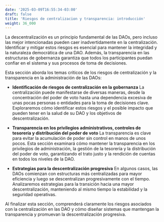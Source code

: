 ```yaml
---
date: '2025-03-09T16:55:34-03:00'
draft: false
title: 'Riesgos de centralizacion y transparencia: introducción'
weight: 36_000
---
```


La descentralización es un principio fundamental de las DAOs, pero incluso las mejor intencionadas pueden caer inadvertidamente en la centralización. Identificar y mitigar estos riesgos es esencial para mantener la integridad y la naturaleza democrática de una DAO. Además, la transparencia en las estructuras de gobernanza garantiza que todos los participantes puedan confiar en el sistema y sus procesos de toma de decisiones.

Esta sección aborda los temas críticos de los riesgos de centralización y la transparencia en la administración de las DAOs:

- **Identificación de riesgos de centralización en la gobernanza**
    La centralización puede manifestarse de diversas maneras, desde la concentración del poder de voto hasta una dependencia excesiva de unas pocas personas o entidades para la toma de decisiones clave. Exploraremos cómo identificar estos riesgos y el posible impacto que pueden tener en la salud de su DAO y los objetivos de descentralización.

- **Transparencia en los privilegios administrativos, controles de tesorería y distribución del poder de voto**
    La transparencia es clave para evitar la acumulación de poder sin control en manos de unos pocos. Esta sección examinará cómo mantener la transparencia en los privilegios de administración, la gestión de la tesorería y la distribución del poder de voto, garantizando el trato justo y la rendición de cuentas en todos los niveles de la DAO.

- **Estrategias para la descentralización progresiva**
    En algunos casos, las DAOs comienzan con estructuras más centralizadas para mayor eficiencia y luego se descentralizan progresivamente con el tiempo. Analizaremos estrategias para la transición hacia una mayor descentralización, manteniendo al mismo tiempo la estabilidad y la seguridad operativas.

Al finalizar esta sección, comprenderá claramente los riesgos asociados con la centralización en las DAO y cómo diseñar sistemas que mantengan la transparencia y promuevan la descentralización progresiva.
